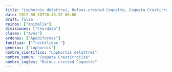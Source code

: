 ```yaml
---
title: "Lophornis delattrei, Rufous-crested Coquette, Coqueta Crestirrojiza"
date: 2017-08-18T20:46:32-06:00
draft: false
reinos: ["Animalia"]
divisiones: ["Chordata"]
clases: ["Aves"]
ordenes: ["Apodiformes"]
familias: ["Trochilidae "]
generos: ["Lophornis"]
nombre_cientifico: "Lophornis delattrei"
nombre_comun: "Coqueta Crestirrojiza"
nombre_ingles: "Rufous-crested Coquette"
---
```

